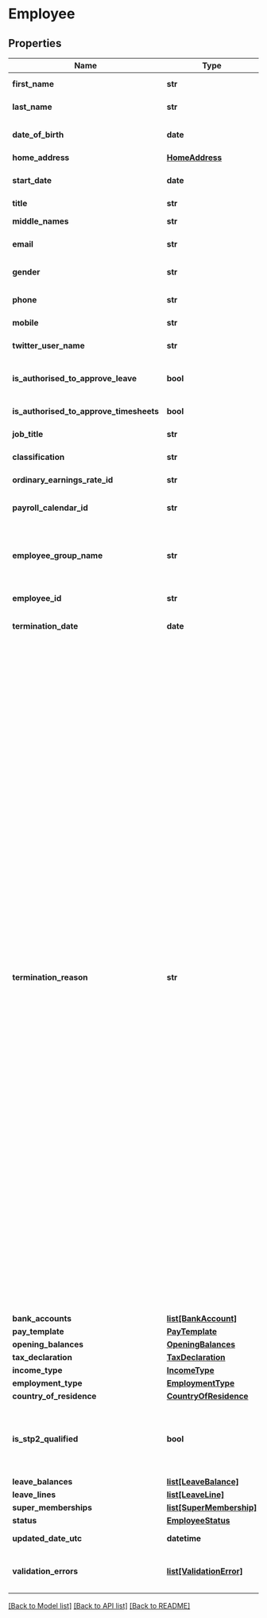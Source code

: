 # Employee

## Properties
Name | Type | Description | Notes
------------ | ------------- | ------------- | -------------
**first_name** | **str** | First name of employee | 
**last_name** | **str** | Last name of employee | 
**date_of_birth** | **date** | Date of birth of the employee (YYYY-MM-DD) | 
**home_address** | [**HomeAddress**](HomeAddress.md) |  | [optional] 
**start_date** | **date** | Start date for an employee (YYYY-MM-DD) | [optional] 
**title** | **str** | Title of the employee | [optional] 
**middle_names** | **str** | Middle name(s) of the employee | [optional] 
**email** | **str** | The email address for the employee | [optional] 
**gender** | **str** | The employee’s gender. See Employee Gender | [optional] 
**phone** | **str** | Employee phone number | [optional] 
**mobile** | **str** | Employee mobile number | [optional] 
**twitter_user_name** | **str** | Employee’s twitter name | [optional] 
**is_authorised_to_approve_leave** | **bool** | Authorised to approve other employees&#39; leave requests | [optional] 
**is_authorised_to_approve_timesheets** | **bool** | Authorised to approve timesheets | [optional] 
**job_title** | **str** | JobTitle of the employee | [optional] 
**classification** | **str** | Employees classification | [optional] 
**ordinary_earnings_rate_id** | **str** | Xero unique identifier for earnings rate | [optional] 
**payroll_calendar_id** | **str** | Xero unique identifier for payroll calendar for the employee | [optional] 
**employee_group_name** | **str** | The Employee Group allows you to report on payroll expenses and liabilities for each group of employees | [optional] 
**employee_id** | **str** | Xero unique identifier for an Employee | [optional] 
**termination_date** | **date** | Employee Termination Date (YYYY-MM-DD) | [optional] 
**termination_reason** | **str** | * &#x60;V&#x60; Voluntary cessation - An employee resignation, retirement, domestic or pressing necessity or abandonment of employment * &#x60;I&#x60; Ill health - An employee resignation due to medical condition that prevents the continuation of employment, such as for illness, ill-health, medical unfitness or total permanent disability * &#x60;D&#x60; Deceased - The death of an employee * &#x60;R&#x60; Redundancy - An employer-initiated termination of employment due to a genuine redundancy or approved early retirement scheme * &#x60;F&#x60; Dismissal - An employer-initiated termination of employment due to dismissal, inability to perform the required work, misconduct or inefficiency * &#x60;C&#x60; Contract cessation - The natural conclusion of a limited employment relationship due to contract/engagement duration or task completion, seasonal work completion, or to cease casuals that are no longer required * &#x60;T&#x60; Transfer - The administrative arrangements performed to transfer employees across payroll systems, move them temporarily to another employer (machinery of government for public servants), transfer of business, move them to outsourcing arrangements or other such technical activities.  | [optional] 
**bank_accounts** | [**list[BankAccount]**](BankAccount.md) |  | [optional] 
**pay_template** | [**PayTemplate**](PayTemplate.md) |  | [optional] 
**opening_balances** | [**OpeningBalances**](OpeningBalances.md) |  | [optional] 
**tax_declaration** | [**TaxDeclaration**](TaxDeclaration.md) |  | [optional] 
**income_type** | [**IncomeType**](IncomeType.md) |  | [optional] 
**employment_type** | [**EmploymentType**](EmploymentType.md) |  | [optional] 
**country_of_residence** | [**CountryOfResidence**](CountryOfResidence.md) |  | [optional] 
**is_stp2_qualified** | **bool** | Indicates if the employee has been updated for STP Phase 2 compliance. Doesn&#39;t indicate that the employee is payable. | [optional] 
**leave_balances** | [**list[LeaveBalance]**](LeaveBalance.md) |  | [optional] 
**leave_lines** | [**list[LeaveLine]**](LeaveLine.md) |  | [optional] 
**super_memberships** | [**list[SuperMembership]**](SuperMembership.md) |  | [optional] 
**status** | [**EmployeeStatus**](EmployeeStatus.md) |  | [optional] 
**updated_date_utc** | **datetime** | Last modified timestamp | [optional] 
**validation_errors** | [**list[ValidationError]**](ValidationError.md) | Displays array of validation error messages from the API | [optional] 

[[Back to Model list]](../README.md#documentation-for-models) [[Back to API list]](../README.md#documentation-for-api-endpoints) [[Back to README]](../README.md)


